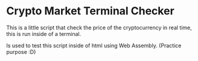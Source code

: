 # Crypto Market Terminal Checker

This is a little script that check the price of the cryptocurrency in real time, this is run inside of a terminal.

Is used to test this script inside of html using Web Assembly. (Practice purpose :D)

